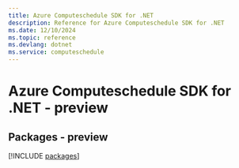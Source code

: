 ```yaml
---
title: Azure Computeschedule SDK for .NET
description: Reference for Azure Computeschedule SDK for .NET
ms.date: 12/10/2024
ms.topic: reference
ms.devlang: dotnet
ms.service: computeschedule
---
```

# Azure Computeschedule SDK for .NET - preview
## Packages - preview
[!INCLUDE [packages](computeschedule-index.md)]